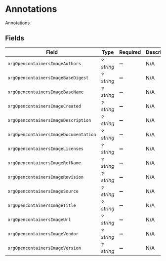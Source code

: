 # Annotations

Annotations


## Fields

| Field                                 | Type                                  | Required                              | Description                           |
| ------------------------------------- | ------------------------------------- | ------------------------------------- | ------------------------------------- |
| `orgOpencontainersImageAuthors`       | *?string*                             | :heavy_minus_sign:                    | N/A                                   |
| `orgOpencontainersImageBaseDigest`    | *?string*                             | :heavy_minus_sign:                    | N/A                                   |
| `orgOpencontainersImageBaseName`      | *?string*                             | :heavy_minus_sign:                    | N/A                                   |
| `orgOpencontainersImageCreated`       | *?string*                             | :heavy_minus_sign:                    | N/A                                   |
| `orgOpencontainersImageDescription`   | *?string*                             | :heavy_minus_sign:                    | N/A                                   |
| `orgOpencontainersImageDocumentation` | *?string*                             | :heavy_minus_sign:                    | N/A                                   |
| `orgOpencontainersImageLicenses`      | *?string*                             | :heavy_minus_sign:                    | N/A                                   |
| `orgOpencontainersImageRefName`       | *?string*                             | :heavy_minus_sign:                    | N/A                                   |
| `orgOpencontainersImageRevision`      | *?string*                             | :heavy_minus_sign:                    | N/A                                   |
| `orgOpencontainersImageSource`        | *?string*                             | :heavy_minus_sign:                    | N/A                                   |
| `orgOpencontainersImageTitle`         | *?string*                             | :heavy_minus_sign:                    | N/A                                   |
| `orgOpencontainersImageUrl`           | *?string*                             | :heavy_minus_sign:                    | N/A                                   |
| `orgOpencontainersImageVendor`        | *?string*                             | :heavy_minus_sign:                    | N/A                                   |
| `orgOpencontainersImageVersion`       | *?string*                             | :heavy_minus_sign:                    | N/A                                   |